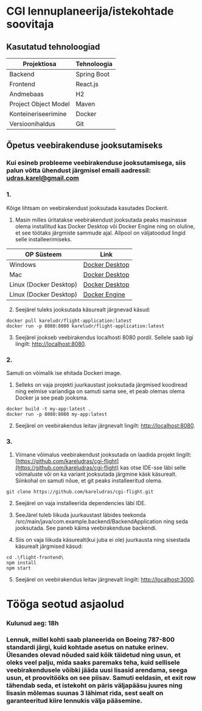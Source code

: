 # CGI lennuplaneerija/istekohtade soovitaja

## Kasutatud tehnoloogiad

| Projektiosa    | Tehnoloogia |
| -------- | ------- |
| Backend                 | Spring Boot |
| Frontend                | React.js    |
| Andmebaas               | H2          |
| Project Object Model    | Maven    |
| Konteineriseerimine     | Docker    |
| Versioonihaldus         | Git    |

## Õpetus veebirakenduse jooksutamiseks

### Kui esineb probleeme veebirakenduse jooksutamisega, siis palun võtta ühendust järgmisel emaili aadressil: udras.karel@gmail.com

### 1.

Kõige lihtsam on veebirakendust jooksutada kasutades Dockerit.

1. Masin milles üritatakse veebirakendust jooksutada peaks masinasse olema installitud kas Docker Desktop või Docker Engine ning on oluline, et see töötaks järgmiste sammude ajal. Allpool on väljatoodud lingid selle installeerimiseks.

| OP Süsteem              | Link |
| --------                | ------- |
| Windows                 | [Docker Desktop](https://docs.docker.com/desktop/setup/install/windows-install/) |
| Mac                     | [Docker Desktop](https://docs.docker.com/desktop/setup/install/mac-install/) |
| Linux (Docker Desktop)  | [Docker Desktop](https://docs.docker.com/desktop/setup/install/linux/) |
| Linux (Docker Desktop)  | [Docker Engine](https://docs.docker.com/engine/install/)    |

2. Seejärel tuleks jooksutada käsurealt järgnevad käsud:

```
docker pull kareludr/flight-application:latest
docker run -p 8080:8080 kareludr/flight-application:latest
```

3. Seejärel jookseb veebirakendus localhosti 8080 pordil. Sellele saab ligi lingilt: [http://localhost:8080](http://localhost:8080).

### 2.

Samuti on võimalik ise ehitada Dockeri image.

1. Selleks on vaja projekti juurkaustast jooksutada järgmised koodiread ning eelmise variandiga on samuti sama see, et peab olemas olema Docker ja see peab jooksma.

```
docker build -t my-app:latest .
docker run -p 8080:8080 my-app:latest
```

2. Seejärel on veebirakendus leitav järgnevalt lingilt: [http://localhost:8080](http://localhost:8080).

### 3.

1. Viimane võimalus veebirakendust jooksutada on laadida projekt lingilt: [https://github.com/kareludras/cgi-flight](https://github.com/kareludras/cgi-flight) kas otse IDE-sse läbi selle võimaluste või on ka variant jooksutada järgmine käsk käsurealt. Siinkohal on samuti nõue, et git peaks installeeritud olema.

```
git clone https://github.com/kareludras/cgi-flight.git
```
2. Seejärel on vaja installeerida dependencies läbi IDE.

3. SeeJärel tuleb liikuda juurkaustast läbides teekonda /src/main/java/com.example.backend/BackendApplication ning seda jooksutada. See paneb käima veebirakenduse backendi.

4. Siis on vaja liikuda käsurealt(kui juba ei ole) juurkausta ning sisestada käsurealt järgmised käsud:

```
cd .\flight-frontend\
npm install
npm start
```

5. Seejärel on veebirakendus leitav järgnevalt lingilt: [http://localhost:3000](http://localhost:3000).

# Tööga seotud asjaolud

### Kulunud aeg: 18h

### Lennuk, millel kohti saab planeerida on Boeing 787-800 standardi järgi, kuid kohtade asetus on natuke erinev. Ülesandes olevad nõuded said kõik täidetud ning usun, et oleks veel palju, mida saaks paremaks teha, kuid sellisele veebirakendusele võibki jääda uusi lisasid arendama, seega usun, et proovitööks on see piisav. Samuti eeldasin, et exit row tähendab seda, et istekoht on päris väljapääsu juures ning lisasin mõlemas suunas 3 lähimat rida, sest sealt on garanteeritud kiire lennukis välja pääsemine.
